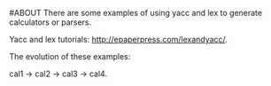 #ABOUT
There are some examples of using yacc and lex to generate calculators or parsers.

Yacc and lex tutorials: http://epaperpress.com/lexandyacc/.

The evolution of these examples:

cal1 -> cal2 -> cal3 -> cal4.
